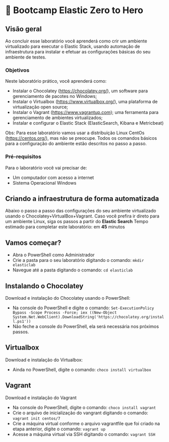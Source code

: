 <a name="HOLTitle"></a>

# 🚀 Bootcamp Elastic Zero to Hero

<a name="Overview"></a>

## Visão geral ##

Ao concluir esse laboratório você aprenderá como crir um ambiente virtualizado para executar o Elastic Stack, usando automação de infraestrutura para instalar e efetuar as configurações básicas do seu ambiente de testes.

<a name="Objectives"></a>

### Objetivos ##

Neste laboratório prático, você aprenderá como:

- Instalar o Chocolatey (https://chocolatey.org/), um software para gerenciamento de pacotes no Windows;
- Instalar o Virtualbox (https://www.virtualbox.org/), uma plataforma de virtualização open source;
- Instalar o Vagrant (https://www.vagrantup.com); uma ferramenta para gerenciamento de ambientes virtualizados;
- Instalar e configurar o Elastic Stack (ElasticSearch, Kibana e Metricbeat)

Obs: Para esse laboratório vamos usar a distribuição Linux CentOs (https://centos.org/), mas não se preocupe. Todos os comandos básicos para a configuração do ambiente estão descritos no passo a passo.

<a name="Prerequisites"></a>

### Pré-requisitos ###

Para o laboratório você vai precisar de:

- Um computador com acesso a internet
- Sistema Operacional Windows

<a name="Exercises"></a>

## Criando a infraestrutura de forma automatizada ##

Abaixo o passo a passo das configurações do seu ambiente virtualizado usando o Chocolatey+VirtualBox+Vagrant. Caso você prefira ir direto para um ambiente Linux, siga os passos a partir do **Elastic Search**
Tempo estimado para completar este laboratório: em **45** minutos

<a name="Exercise1"></a>

## Vamos começar? ##

- Abra o PowerShell como Administrador
- Crie a pasta para o seu laboratório digitando o comando: `mkdir elasticlab`
- Navegue até a pasta digitando o comando: `cd elasticlab`

## Instalando o Chocolatey ##
Download e instalação do Chocolatey usando o PowerShell:
- Na console do PowerShell e digite o comando: `Set-ExecutionPolicy Bypass -Scope Process -Force; iex ((New-Object System.Net.WebClient).DownloadString('https://chocolatey.org/install.ps1'))`
- Não feche a console do PowerShell, ela será necessária nos próximos passos.

## Virtualbox ##
Download e instalação do Virtualbox:
- Ainda no PowerShell, digite o comando: `choco install virtualbox`

## Vagrant ##
Download e instalação do Vagrant
- Na console do PowerShell, digite o comando: `choco install vagrant`
- Crie o arquivo de inicialização do vangrant digitando o comando: `vagrant init centos/7`
- Crie a máquina virtual conforme o arquivo vagrantfile que foi criado na etapa anterior, digite o comando: `vagrant up`
- Acesse a máquina virtual via SSH digitando o comando: `vagrant SSH`
